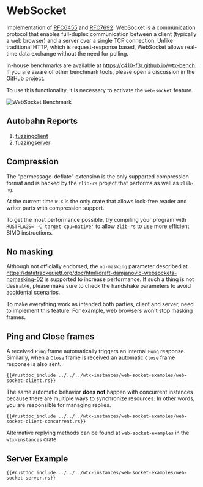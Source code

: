 # WebSocket

Implementation of [RFC6455](https://datatracker.ietf.org/doc/html/rfc6455) and [RFC7692](https://datatracker.ietf.org/doc/html/rfc7692). WebSocket is a communication protocol that enables full-duplex communication between a client (typically a web browser) and a server over a single TCP connection. Unlike traditional HTTP, which is request-response based, WebSocket allows real-time data exchange without the need for polling.

In-house benchmarks are available at <https://c410-f3r.github.io/wtx-bench>. If you are aware of other benchmark tools, please open a discussion in the GitHub project.

To use this functionality, it is necessary to activate the `web-socket` feature.

![WebSocket Benchmark](https://i.imgur.com/Iv2WzJV.jpg)

## Autobahn Reports

1. <a href="https://c410-f3r.github.io/wtx-site/static/fuzzingclient/index.html" target="_blank">fuzzingclient</a>
2. <a href="https://c410-f3r.github.io/wtx-site/static/fuzzingserver/index.html" target="_blank">fuzzingserver</a>

## Compression

The "permessage-deflate" extension is the only supported compression format and is backed by the `zlib-rs` project that performs as well as `zlib-ng`.

At the current time `WTX` is the only crate that allows lock-free reader and writer parts with compression support.

To get the most performance possible, try compiling your program with `RUSTFLAGS='-C target-cpu=native'` to allow `zlib-rs` to use more efficient SIMD instructions.

## No masking

Although not officially endorsed, the `no-masking` parameter described at <https://datatracker.ietf.org/doc/html/draft-damjanovic-websockets-nomasking-02> is supported to increase performance. If such a thing is not desirable, please make sure to check the handshake parameters to avoid accidental scenarios.

To make everything work as intended both parties, client and server, need to implement this feature. For example, web browsers won't stop masking frames.

## Ping and Close frames

A received `Ping` frame automatically triggers an internal `Pong` response. Similarly, when a `Close` frame is received an automatic `Close` frame response is also sent.

```rust,edition2024,no_run
{{#rustdoc_include ../../../wtx-instances/web-socket-examples/web-socket-client.rs}}
```

The same automatic behavior **does not** happen with concurrent instances because there are multiple ways to synchronize resources. In other words, you are responsible for managing replies.

```rust,edition2024,no_run
{{#rustdoc_include ../../../wtx-instances/web-socket-examples/web-socket-client-concurrent.rs}}
```

Alternative replying methods can be found at `web-socket-examples` in the `wtx-instances` crate.

## Server Example

```rust,edition2024,no_run
{{#rustdoc_include ../../../wtx-instances/web-socket-examples/web-socket-server.rs}}
```
